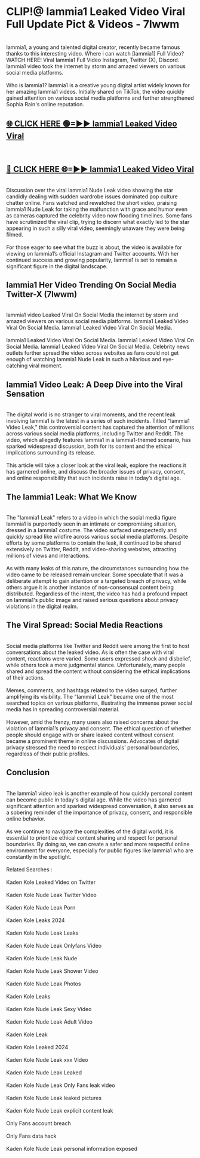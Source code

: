 # CLIP!@ Iammia1 Leaked Video Viral Full Update Pict & Videos - 7lwwm
<br>
Iammia1, a young and talented digital creator, recently became famous thanks to this interesting video. Where i can watch [Iammia1] Full Video? WATCH HERE! Viral Iammia1 Full Video Instagram, Twitter (X), Discord. Iammia1 video took the internet by storm and amazed viewers on various social media platforms.
<br><br>
Who is Iammia1? Iammia1 is a creative young digital artist widely known for her amazing Iammia1 videos. Initially shared on TikTok, the video quickly gained attention on various social media platforms and further strengthened Sophia Rain's online reputation.
<br>
<h2><a href="https://bestclip.site?title=Iammia1">🌐 CLICK HERE 🟢=►► Iammia1 Leaked Video Viral</a></h2>
<br>
<h2><a href="https://bestclip.site?title=Iammia1">🔴 CLICK HERE 🌐=►► Iammia1 Leaked Video Viral</a></h2>
<br>
Discussion over the viral Iammia1 Nude Leak video showing the star candidly dealing with sudden wardrobe issues dominated pop culture chatter online. Fans watched and rewatched the short video, praising Iammia1 Nude Leak for taking the malfunction with grace and humor even as cameras captured the celebrity video now flooding timelines. Some fans have scrutinized the viral clip, trying to discern what exactly led to the star appearing in such a silly viral video, seemingly unaware they were being filmed.
<br><br>
For those eager to see what the buzz is about, the video is available for viewing on Iammia1’s official Instagram and Twitter accounts. With her continued success and growing popularity, Iammia1 is set to remain a significant figure in the digital landscape.
<br>
<h2>Iammia1 Her Video Trending On Social Media Twitter-X (7lwwm)</h2>
<br>
Iammia1 video Leaked Viral On Social Media the internet by storm and amazed viewers on various social media platforms. Iammia1 Leaked Video Viral On Social Media. Iammia1 Leaked Video Viral On Social Media.
<br><br>
Iammia1 Leaked Video Viral On Social Media. Iammia1 Leaked Video Viral On Social Media. Iammia1 Leaked Video Viral On Social Media. Celebrity news outlets further spread the video across websites as fans could not get enough of watching Iammia1 Nude Leak in such a hilarious and eye-catching viral moment.
<br>
<h2>Iammia1 Video Leak: A Deep Dive into the Viral Sensation</h2>
<br>
The digital world is no stranger to viral moments, and the recent leak involving Iammia1 is the latest in a series of such incidents. Titled "Iammia1 Video Leak," this controversial content has captured the attention of millions across various social media platforms, including Twitter and Reddit. The video, which allegedly features Iammia1 in a Iammia1-themed scenario, has sparked widespread discussion, both for its content and the ethical implications surrounding its release.
<br><br>
This article will take a closer look at the viral leak, explore the reactions it has garnered online, and discuss the broader issues of privacy, consent, and online responsibility that such incidents raise in today’s digital age.
<br>
<h2>The Iammia1 Leak: What We Know</h2>
<br>
The "Iammia1 Leak" refers to a video in which the social media figure Iammia1 is purportedly seen in an intimate or compromising situation, dressed in a Iammia1 costume. The video surfaced unexpectedly and quickly spread like wildfire across various social media platforms. Despite efforts by some platforms to contain the leak, it continued to be shared extensively on Twitter, Reddit, and video-sharing websites, attracting millions of views and interactions.
<br><br>
As with many leaks of this nature, the circumstances surrounding how the video came to be released remain unclear. Some speculate that it was a deliberate attempt to gain attention or a targeted breach of privacy, while others argue it is another instance of non-consensual content being distributed. Regardless of the intent, the video has had a profound impact on Iammia1's public image and raised serious questions about privacy violations in the digital realm.
<br>
<h2>The Viral Spread: Social Media Reactions</h2>
<br>
Social media platforms like Twitter and Reddit were among the first to host conversations about the leaked video. As is often the case with viral content, reactions were varied. Some users expressed shock and disbelief, while others took a more judgmental stance. Unfortunately, many people shared and spread the content without considering the ethical implications of their actions.
<br><br>
Memes, comments, and hashtags related to the video surged, further amplifying its visibility. The "Iammia1 Leak" became one of the most searched topics on various platforms, illustrating the immense power social media has in spreading controversial material.
<br><br>
However, amid the frenzy, many users also raised concerns about the violation of Iammia1’s privacy and consent. The ethical question of whether people should engage with or share leaked content without consent became a prominent theme in online discussions. Advocates of digital privacy stressed the need to respect individuals' personal boundaries, regardless of their public profiles.
<br>
<h2>Conclusion</h2>
<br>
The Iammia1 video leak is another example of how quickly personal content can become public in today's digital age. While the video has garnered significant attention and sparked widespread conversation, it also serves as a sobering reminder of the importance of privacy, consent, and responsible online behavior.
<br><br>
As we continue to navigate the complexities of the digital world, it is essential to prioritize ethical content sharing and respect for personal boundaries. By doing so, we can create a safer and more respectful online environment for everyone, especially for public figures like Iammia1 who are constantly in the spotlight.
<br><br>
Related Searches :
<br><br>
Kaden Kole Leaked Video on Twitter
<br><br>
Kaden Kole Nude Leak Twitter Video
<br><br>
Kaden Kole Nude Leak Porn
<br><br>
Kaden Kole Leaks 2024
<br><br>
Kaden Kole Nude Leak Leaks
<br><br>
Kaden Kole Nude Leak Onlyfans Video
<br><br>
Kaden Kole Nude Leak Nude
<br><br>
Kaden Kole Nude Leak Shower Video
<br><br>
Kaden Kole Nude Leak Photos
<br><br>
Kaden Kole Leaks
<br><br>
Kaden Kole Nude Leak Sexy Video
<br><br>
Kaden Kole Nude Leak Adult Video
<br><br>
Kaden Kole Leak
<br><br>
Kaden Kole Leaked 2024
<br><br>
Kaden Kole Nude Leak xxx Video
<br><br>
Kaden Kole Nude Leak Leaked
<br><br>
Kaden Kole Nude Leak Only Fans leak video
<br><br>
Kaden Kole Nude Leak leaked pictures
<br><br>
Kaden Kole Nude Leak explicit content leak
<br><br>
Only Fans account breach
<br><br>
Only Fans data hack
<br><br>
Kaden Kole Nude Leak personal information exposed